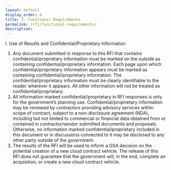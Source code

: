 ```yaml
---
layout: default
display_order: 6
title: I. Functional Requirements
permalink: /rfi/functional-requirements/
description:
---
```



I.	Use of Results and Confidential/Proprietary Information

1.	Any document submitted in response to this RFI that contains confidential/proprietary information must be marked on the outside as containing confidential/proprietary information. Each page upon which confidential/proprietary information appears must be marked as containing confidential/proprietary information. The confidential/proprietary information must be clearly identifiable to the reader wherever it appears. All other information will not be treated as confidential/proprietary.
2.	All information marked confidential/proprietary in RFI responses is only for the government’s planning use. Confidential/proprietary information may be reviewed by contractors providing advisory services within scope of contract, subject to a non-disclosure agreement (NDA), including but not limited to commercial or financial data obtained from or contained in contractor/vendor submitted documents and proposals. Otherwise, no information marked confidential/proprietary included in this document or in discussions connected to it may be disclosed to any other party outside of the government.
3.	The results of the RFI will be used to inform a GSA decision on the potential creation of a new cloud contract vehicle. The release of this RFI does not guarantee that the government will, in the end, complete an acquisition, or create a new cloud contract vehicle.
